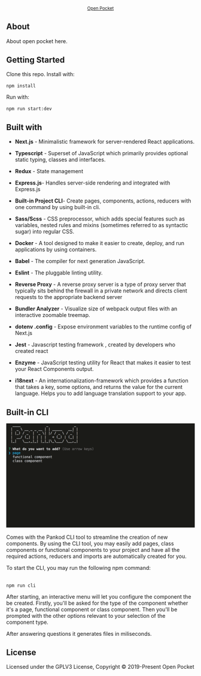 <div  align="center" >
<sub><a  href="[https://github.com/OpenPocket/](https://github.com/OpenPocket/client-ui)">Open Pocket</a></sub>
</div>

## About
About open pocket here.

## Getting Started
Clone this repo. Install with:
```
npm install
```
Run with:
```
npm run start:dev

```


## Built with
*  **Next.js** - Minimalistic framework for server-rendered React applications.

*  **Typescript** - Superset of JavaScript which primarily provides optional static typing, classes and interfaces.

*  **Redux** - State management

*  **Express.js**- Handles server-side rendering and integrated with Express.js

*  **Built-in Project CLI**- Create pages, components, actions, reducers with one command by using built-in cli.

*  **Sass/Scss** - CSS preprocessor, which adds special features such as variables, nested rules and mixins (sometimes referred to as syntactic sugar) into regular CSS.

*  **Docker** - A tool designed to make it easier to create, deploy, and run applications by using containers.

*  **Babel** - The compiler for next generation JavaScript.

*  **Eslint** - The pluggable linting utility.

*  **Reverse Proxy** - A reverse proxy server is a type of proxy server that typically sits behind the firewall in a private network and directs client requests to the appropriate backend server

*  **Bundler Analyzer** - Visualize size of webpack output files with an interactive zoomable treemap.

*  **dotenv .config** - Expose environment variables to the runtime config of Next.js

*  **Jest** - Javascript testing framework , created by developers who created react

*  **Enzyme** - JavaScript testing utility for React that makes it easier to test your React Components output.

*  **i18next** - An internationalization-framework which provides a function that takes a key, some options, and returns the value for the current language. Helps you to add language translation support to your app.



## Built-in CLI
<div>
<img  width="600"  src="./boilerplate-cli.gif"  >
</div>

  
Comes with the Pankod CLI tool to streamline the creation of new components. By using the CLI tool, you may easily add pages, class components or functional components to your project and have all the required actions, reducers and imports are automatically created for you.

To start the CLI, you may run the following npm command:  

```

npm run cli

```


After starting, an interactive menu will let you configure the component the be created. Firstly, you'll be asked for the type of the component whether it's a page, functional component or class component. Then you'll be prompted with the other options relevant to your selection of the component type.

  
  

After answering questions it generates files in miliseconds.


  

## License
Licensed under the GPLV3 License, Copyright © 2019-Present Open Pocket